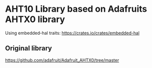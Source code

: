 # AHT10 Library based on Adafruits AHTX0 library

Using embedded-hal traits: https://crates.io/crates/embedded-hal

## Original library
https://github.com/adafruit/Adafruit_AHTX0/tree/master
